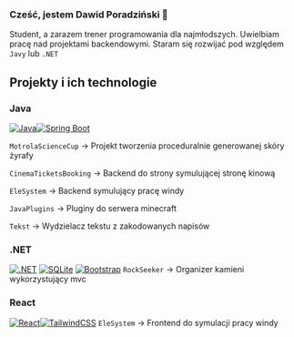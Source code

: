 ### Cześć, jestem Dawid Poradziński 👋

Student, a zarazem trener programowania dla najmłodszych.  Uwielbiam pracę nad projektami backendowymi.
Staram się rozwijać pod względem ``Javy`` lub ``.NET``
## Projekty i ich technologie

### Java
[![Java](https://img.shields.io/badge/Java-%23ED8B00.svg?logo=openjdk&logoColor=white)](#)[![Spring Boot](https://img.shields.io/badge/Spring%20Boot-6DB33F?logo=springboot&logoColor=fff)](#)

`MotrolaScienceCup` -> Projekt tworzenia proceduralnie generowanej skóry żyrafy

`CinemaTicketsBooking` -> Backend do strony symulującej stronę kinową

`EleSystem` -> Backend symulujący pracę windy

`JavaPlugins` -> Pluginy do serwera minecraft

`Tekst` -> Wydzielacz tekstu z zakodowanych napisów

### .NET
[![.NET](https://img.shields.io/badge/.NET-512BD4?logo=dotnet&logoColor=fff)](#) [![SQLite](https://img.shields.io/badge/SQLite-%2307405e.svg?logo=sqlite&logoColor=white)](#) [![Bootstrap](https://img.shields.io/badge/Bootstrap-7952B3?logo=bootstrap&logoColor=fff)](#)
`RockSeeker` -> Organizer kamieni wykorzystujący mvc

### React
[![React](https://img.shields.io/badge/React-%2320232a.svg?logo=react&logoColor=%2361DAFB)](#)[![TailwindCSS](https://img.shields.io/badge/Tailwind%20CSS-%2338B2AC.svg?logo=tailwind-css&logoColor=white)](#)
`EleSystem` -> Frontend do symulacji pracy windy

